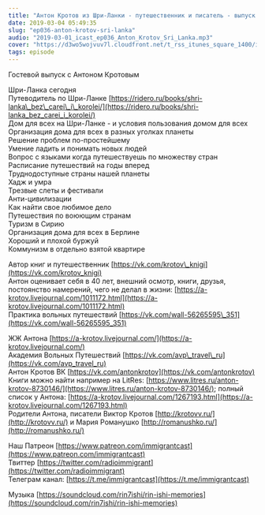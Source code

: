 ```yaml
---
title: "Антон Кротов из Шри-Ланки - путешественник и писатель - выпуск 36"
date: 2019-03-04 05:49:35
slug: "ep036-anton-krotov-sri-lanka"
audio: "2019-03-01_icast_ep036_Anton_Krotov_Sri_Lanka.mp3"
cover: "https://d3wo5wojvuv7l.cloudfront.net/t_rss_itunes_square_1400/images.spreaker.com/original/d20daaa729fc8cae11f6717f5c961b50.jpg"
tags: episode
---
```

Гостевой выпуск с Антоном Кротовым  
  
Шри-Ланка сегодня  
Путеводитель по Шри-Ланке [https://ridero.ru/books/shri-lanka\_bez\_carei\_i\_korolei/](https://ridero.ru/books/shri-lanka_bez_carei_i_korolei/)  
Дом для всех на Шри-Ланке - и условия пользования домом для всех  
Организация дома для всех в разных уголках планеты  
Решение проблем по-простейшему  
Умение ладить и понимать новых людей  
Вопрос с языками когда путешествуешь по множеству стран  
Расписание путешествий на годы вперед  
Труднодоступные страны нашей планеты  
Хадж и умра  
Трезвые слеты и фестивали  
Анти-цивилизации  
Как найти свое любимое дело  
Путешествия по воюющим странам  
Туризм в Сирию  
Организация дома для всех в Берлине  
Хороший и плохой буржуй  
Коммунизм в отдельно взятой квартире  
  
Автор книг и путешественник [https://vk.com/krotov\_knigi](https://vk.com/krotov_knigi)  
Антон оценивает себя в 40 лет, внешний осмотр, книги, друзья, постоянство намерений, чего не делал в жизни: [https://a-krotov.livejournal.com/1011172.html](https://a-krotov.livejournal.com/1011172.html)  
Практика вольных путешествий [https://vk.com/wall-56265595\_351](https://vk.com/wall-56265595_351)  
  
ЖЖ Антона [https://a-krotov.livejournal.com/](https://a-krotov.livejournal.com/)  
Академия Вольных Путешествий [https://vk.com/avp\_travel\_ru](https://vk.com/avp_travel_ru)  
Антон Кротов ВК [https://vk.com/antonkrotov](https://vk.com/antonkrotov)  
Книги можно найти например на LitRes: [https://www.litres.ru/anton-krotov-8730146/](https://www.litres.ru/anton-krotov-8730146/); полный список у Антона: [https://a-krotov.livejournal.com/1267193.html](https://a-krotov.livejournal.com/1267193.html)  
Родители Антона, писатели Виктор Кротов [http://krotovv.ru/](http://krotovv.ru/) и Мария Романушко [http://romanushko.ru/](http://romanushko.ru/)  
  
Наш Патреон [https://www.patreon.com/immigrantcast](https://www.patreon.com/immigrantcast)  
Твиттер [https://twitter.com/radioimmigrant](https://twitter.com/radioimmigrant)  
Телеграм канал: [https://t.me/immigrantcast](https://t.me/immigrantcast)  
  
Музыка [https://soundcloud.com/rin7ishi/rin-ishi-memories](https://soundcloud.com/rin7ishi/rin-ishi-memories)

